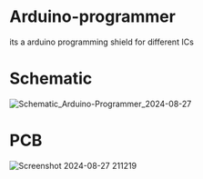 # Arduino-programmer
its a arduino programming shield for different ICs

# Schematic
![Schematic_Arduino-Programmer_2024-08-27](https://github.com/user-attachments/assets/8639188d-97a4-4726-83b1-889d09cde0ee)

# PCB
![Screenshot 2024-08-27 211219](https://github.com/user-attachments/assets/a6047c81-ffd9-4599-975f-f34222ff0810)
